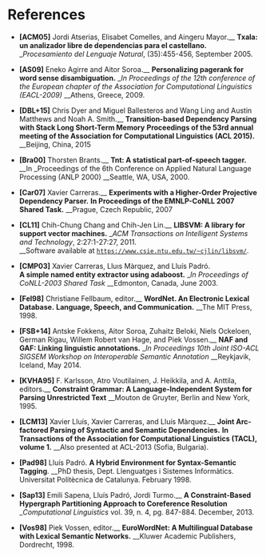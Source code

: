 # References

* __\[ACM05\]__ Jordi Atserias, Elisabet Comelles, and Aingeru Mayor.__
  __Txala: un analizador libre de dependencias para el castellano.__
  __Procesamiento del Lenguaje Natural_, (35):455-456, September 2005.

* __\[AS09\]__ Eneko Agirre and Aitor Soroa.__
  __Personalizing pagerank for word sense disambiguation.__
  __In _Proceedings of the 12th conference of the European chapter of the Association for Computational Linguistics (EACL-2009)__
  __Athens, Greece, 2009.

* __\[DBL+15\]__ Chris Dyer and Miguel Ballesteros and Wang Ling and Austin Matthews and Noah A. Smith.__
  __Transition-based Dependency Parsing with Stack Long Short-Term Memory__
  __Proceedings of the 53rd annual meeting of the Association for Computational Linguistics (ACL 2015).__
  __Beijing, China, 2015
  
* __\[Bra00\]__ Thorsten Brants.__
  __Tnt: A statistical part-of-speech tagger.__
  __In _Proceedings of the 6th Conference on Applied Natural Language Processing (ANLP 2000)
  __Seattle, WA, USA, 2000.

* __\[Car07\]__ Xavier Carreras.__
  __Experiments with a Higher-Order Projective Dependency Parser.__
  __In Proceedings of the EMNLP-CoNLL 2007 Shared Task.__
  __Prague, Czech Republic, 2007

* __\[CL11\]__ Chih-Chung Chang and Chih-Jen Lin.__
  __LIBSVM: A library for support vector machines.__
  __ACM Transactions on Intelligent Systems and Technology_, 2:27:1-27:27, 2011.  
  __Software available at [`https://www.csie.ntu.edu.tw/~cjlin/libsvm/`](https://www.csie.ntu.edu.tw/~cjlin/libsvm/).

* __\[CMP03\]__ Xavier Carreras, Lluıs Màrquez, and Lluís Padró.  
  __A simple named entity extractor using adaboost.__
  __In _Proceedings of CoNLL-2003 Shared Task__
  __Edmonton, Canada, June 2003.

* __\[Fel98\]__ Christiane Fellbaum, editor.__
  __WordNet. An Electronic Lexical Database.__
  __Language, Speech, and Communication.__
  __The MIT Press, 1998.

* __\[FSB+14\]__ Antske Fokkens, Aitor Soroa, Zuhaitz Beloki, Niels Ockeloen, German Rigau, Willem Robert van Hage, and Piek Vossen.__
  __NAF and GAF: Linking linguistic annotations.__
  __In _Proceedings 10th Joint ISO-ACL SIGSEM Workshop on Interoperable Semantic Annotation__
  __Reykjavik, Iceland, May 2014.

* __\[KVHA95\]__ F. Karlsson, Atro Voutilainen, J. Heikkila, and A. Anttila, editors.__
  __Constraint Grammar: A Language-Independent System for Parsing Unrestricted Text__
  __Mouton de Gruyter, Berlin and New York, 1995.

* __\[LCM13\]__ Xavier Lluís, Xavier Carreras, and Lluís Màrquez.__
  __Joint Arc-factored Parsing of Syntactic and Semantic Dependencies.__
  __In Transactions of the Association for Computational Linguistics (TACL), volume 1.__
  __Also presented at ACL-2013 (Sofia, Bulgaria).

* __\[Pad98\]__ Lluís Padró.
  __A Hybrid Environment for Syntax-Semantic Tagging__.
  __PhD thesis, Dept. Llenguatges i Sistemes Informàtics. Universitat Politècnica de Catalunya. February 1998. 

* __\[Sap13\]__ Emili Sapena, Lluís Padró, Jordi Turmo.__
  __A Constraint-Based Hypergraph Partitioning Approach to Coreference Resolution__
  __Computational Linguistics_ vol. 39, n. 4, pg. 847-884. December, 2013.

* __\[Vos98\]__ Piek Vossen, editor.__
  __EuroWordNet: A Multilingual Database with Lexical Semantic Networks.__
  __Kluwer Academic Publishers, Dordrecht, 1998.


